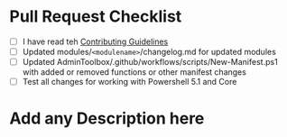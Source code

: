 # Pull Request Checklist
- [ ] I have read teh [Contributing Guidelines](https://github.com/TheTaylorLee/AdminToolbox/blob/master/contributing.md)
- [ ] Updated modules/`<modulename>`/changelog.md for updated modules
- [ ] Updated AdminToolbox/.github/workflows/scripts/New-Manifest.ps1 with added or removed functions or other manifest changes
- [ ] Test all changes for working with Powershell 5.1 and Core

# Add any Description here